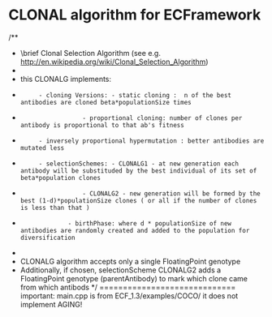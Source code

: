 CLONAL algorithm for ECFramework
=============================
/**
 * \brief Clonal Selection Algorithm (see e.g. http://en.wikipedia.org/wiki/Clonal_Selection_Algorithm)
 * 
 * this CLONALG implements: 
 *			- cloning Versions:	- static cloning :  n of the best antibodies are cloned beta*populationSize times
 *						- proportional cloning: number of clones per antibody is proportional to that ab's fitness
 *			- inversely proportional hypermutation : better antibodies are mutated less
 *			- selectionSchemes:	- CLONALG1 - at new generation each antibody will be substituded by the best individual of its set of beta*population clones
 *						- CLONALG2 - new generation will be formed by the best (1-d)*populationSize clones ( or all if the number of clones is less than that )
 *          		- birthPhase: where d * populationSize of new antibodies are randomly created and added to the population for diversification
 *							
 * CLONALG algorithm accepts only a single FloatingPoint genotype
 * Additionally, if chosen, selectionScheme CLONALG2 adds a FloatingPoint genotype  (parentAntibody) to mark which clone came from which antibods 
 */
=============================
important: main.cpp is from ECF_1.3/examples/COCO/
           it does not implement AGING! 
